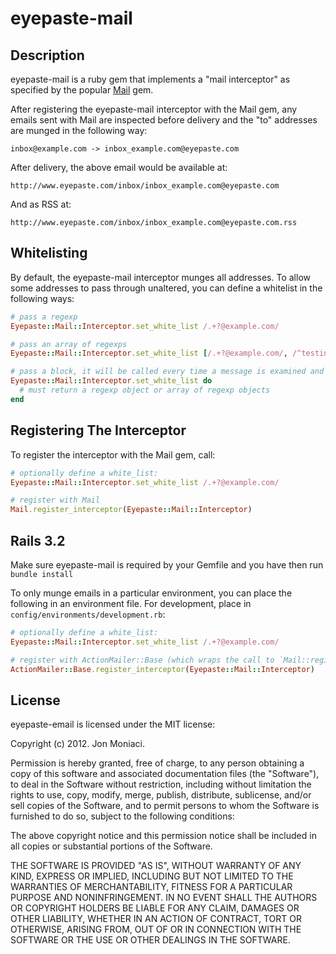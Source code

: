 # eyepaste-mail

## Description

eyepaste-mail is a ruby gem that implements a "mail interceptor" as specified by the popular [Mail](https://github.com/mikel/mail) gem.

After registering the eyepaste-mail interceptor with the Mail gem, any emails sent with Mail are inspected before delivery and the "to" addresses are munged in the following way:

`inbox@example.com -> inbox_example.com@eyepaste.com`

After delivery, the above email would be available at:

`http://www.eyepaste.com/inbox/inbox_example.com@eyepaste.com`

And as RSS at:

`http://www.eyepaste.com/inbox/inbox_example.com@eyepaste.com.rss`


## Whitelisting

By default, the eyepaste-mail interceptor munges all addresses. To allow some addresses to pass through unaltered, you can define a whitelist in the following ways:

```ruby
# pass a regexp
Eyepaste::Mail::Interceptor.set_white_list /.+?@example.com/

# pass an array of regexps
Eyepaste::Mail::Interceptor.set_white_list [/.+?@example.com/, /^testing_.+?@example.com/]

# pass a block, it will be called every time a message is examined and munged
Eyepaste::Mail::Interceptor.set_white_list do
  # must return a regexp object or array of regexp objects
end
```

## Registering The Interceptor

To register the interceptor with the Mail gem, call:

```ruby
# optionally define a white_list:
Eyepaste::Mail::Interceptor.set_white_list /.+?@example.com/

# register with Mail
Mail.register_interceptor(Eyepaste::Mail::Interceptor)
```


## Rails 3.2

Make sure eyepaste-mail is required by your Gemfile and you have then run `bundle install`

To only munge emails in a particular environment, you can place the following in an environment file. For development, place in `config/environments/development.rb`:

```ruby
# optionally define a white_list:
Eyepaste::Mail::Interceptor.set_white_list /.+?@example.com/

# register with ActionMailer::Base (which wraps the call to `Mail::register_interceptor`)
ActionMailer::Base.register_interceptor(Eyepaste::Mail::Interceptor)
```

## License

eyepaste-email is licensed under the MIT license:

Copyright (c) 2012. Jon Moniaci.

Permission is hereby granted, free of charge, to any person obtaining a copy of this software and associated documentation files (the "Software"), to deal in the Software without restriction, including without limitation the rights to use, copy, modify, merge, publish, distribute, sublicense, and/or sell copies of the Software, and to permit persons to whom the Software is furnished to do so, subject to the following conditions:

The above copyright notice and this permission notice shall be included in all copies or substantial portions of the Software.

THE SOFTWARE IS PROVIDED "AS IS", WITHOUT WARRANTY OF ANY KIND, EXPRESS OR IMPLIED, INCLUDING BUT NOT LIMITED TO THE WARRANTIES OF MERCHANTABILITY, FITNESS FOR A PARTICULAR PURPOSE AND NONINFRINGEMENT. IN NO EVENT SHALL THE AUTHORS OR COPYRIGHT HOLDERS BE LIABLE FOR ANY CLAIM, DAMAGES OR OTHER LIABILITY, WHETHER IN AN ACTION OF CONTRACT, TORT OR OTHERWISE, ARISING FROM, OUT OF OR IN CONNECTION WITH THE SOFTWARE OR THE USE OR OTHER DEALINGS IN THE SOFTWARE.
